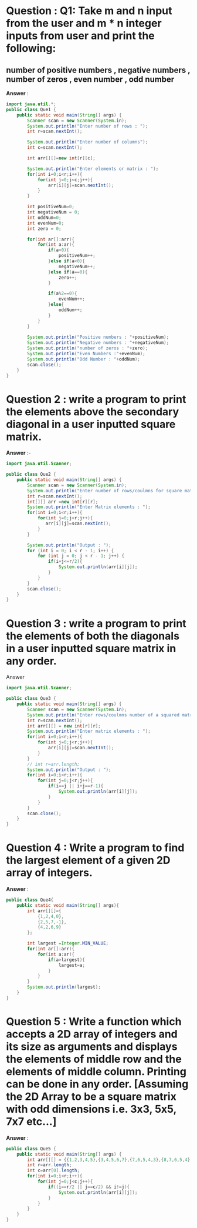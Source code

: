 # Question : Q1: Take m and n input from the user and m * n integer inputs from user and print the following:
## number of positive numbers , negative numbers , number of zeros , even number , odd number
**Answer** : 
```java
import java.util.*;
public class Que1 {
    public static void main(String[] args) {
        Scanner scan = new Scanner(System.in);
        System.out.println("Enter number of rows : ");
        int r=scan.nextInt();

        System.out.println("Enter number of columns");
        int c=scan.nextInt();

        int arr[][]=new int[r][c];

        System.out.println("Enter elements or matrix : ");
        for(int i=0;i<r;i++){
            for(int j=0;j<c;j++){
                arr[i][j]=scan.nextInt();
            }
        }

        int positiveNum=0;
        int negativeNum = 0;
        int oddNum=0;
        int evenNum=0;
        int zero = 0;

        for(int ar[]:arr){
            for(int a:ar){
                if(a>0){
                    positiveNum++;
                }else if(a<0){
                    negativeNum++;
                }else if(a==0){
                    zero++;
                }

                if(a%2==0){
                    evenNum++;
                }else{
                    oddNum++;
                }
            }
        }
        
        System.out.println("Positive numbers : "+positiveNum);
        System.out.println("Negative numbers : "+negativeNum);
        System.out.println("number of zeros : "+zero);
        System.out.println("Even Numbers :"+evenNum);
        System.out.println("Odd Number : "+oddNum);
        scan.close();
    }
}
```
# Question 2 : write a program to print the elements above the secondary diagonal in a user inputted square matrix.
**Answer** :- 
```java
import java.util.Scanner;

public class Que2 {
    public static void main(String[] args) {
        Scanner scan = new Scanner(System.in);
        System.out.println("Enter number of rows/coulmns for square matrix : ");
        int r=scan.nextInt();
        int[][] arr =new int[r][r];
        System.out.println("Enter Matrix elements : ");
        for(int i=0;i<r;i++){
            for(int j=0;j<r;j++){
               arr[i][j]=scan.nextInt();
            }
        }

        System.out.println("Output : ");
        for (int i = 0; i < r - 1; i++) {
            for (int j = 0; j < r - 1; j++) {
                if(i+j<=r/2){
                    System.out.println(arr[i][j]);
                }                
            }
        }
        scan.close();
    }
}

```

# Question 3 : write a program to print the elements of both the diagonals in a user inputted square matrix in any order.	
Answer
```java
import java.util.Scanner;

public class Que3 {
    public static void main(String[] args) {
        Scanner scan = new Scanner(System.in);
        System.out.println("Enter rows/coulmns number of a squared matrix : ");
        int r=scan.nextInt();
        int arr[][] = new int[r][r];
        System.out.println("Enter matrix elements : ");
        for(int i=0;i<r;i++){
            for(int j=0;j<r;j++){
                arr[i][j]=scan.nextInt();
            }
        }
        // int r=arr.length;
        System.out.println("Output : ");
        for(int i=0;i<r;i++){
            for(int j=0;j<r;j++){
                if(i==j || i+j==r-1){
                    System.out.println(arr[i][j]);
                }
            }
        }
        scan.close();
    }
}
```


# Question 4 : Write a program to find the largest element of a given 2D array of integers.
**Answer** : 
```java
public class Que4{
    public static void main(String[] args){
        int arr[][]={
            {1,2,4,0},
            {2,5,7,-1},
            {4,2,6,9}
        };

        int largest =Integer.MIN_VALUE;
        for(int ar[]:arr){
            for(int a:ar){
                if(a>largest){
                    largest=a;
                }
            }
        }
        System.out.println(largest);
    }
}
```

# Question 5 : Write a function which accepts a 2D array of integers and its size as arguments and  displays the elements of middle row and the elements of middle column. Printing can be done in any order. [Assuming the 2D Array to be a square matrix with odd dimensions i.e. 3x3, 5x5, 7x7 etc...]
**Answer** :
```java
public class Que5 {
    public static void main(String[] args) {
        int arr[][] = {{1,2,3,4,5},{3,4,5,6,7},{7,6,5,4,3},{8,7,6,5,4},{1,2,37,8,0} };
        int r=arr.length;
        int c=arr[0].length;
        for(int i=0;i<r;i++){
            for(int j=0;j<c;j++){
                if((i==r/2 || j==c/2) && i!=j){
                    System.out.println(arr[i][j]);
                }
            }
        }
    }
}
```